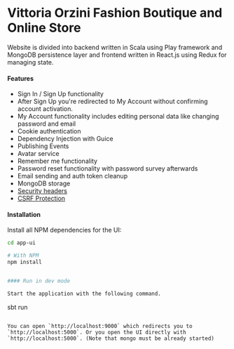 Vittoria Orzini Fashion Boutique and Online Store
==================================================

Website is divided into backend written in Scala using Play framework and MongoDB persistence layer 
and frontend written in React.js using Redux for managing state.

#### Features 

* Sign In / Sign Up functionality
* After Sign Up you're redirected to My Account without confirming account activation.
* My Account functionality includes editing personal data like changing password and email
* Cookie authentication
* Dependency Injection with Guice
* Publishing Events
* Avatar service
* Remember me functionality
* Password reset functionality with password survey afterwards
* Email sending and auth token cleanup
* MongoDB storage
* [Security headers](https://www.playframework.com/documentation/2.5.x/SecurityHeaders)
* [CSRF Protection](https://www.playframework.com/documentation/2.5.x/ScalaCsrf)


#### Installation 

Install all NPM dependencies for the UI:

```bash
cd app-ui

# With NPM
npm install


#### Run in dev mode 

Start the application with the following command.

```
sbt run
```

You can open `http://localhost:9000` which redirects you to `http://localhost:5000`. Or you open the UI directly with `http://localhost:5000`. (Note that mongo must be already started)
